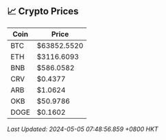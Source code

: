 ## 📈 Crypto Prices

| Coin | Price |
| ---- | ----- |
| BTC | $63852.5520 |
| ETH | $3116.6093 |
| BNB | $586.0582 |
| CRV | $0.4377 |
| ARB | $1.0624 |
| OKB | $50.9786 |
| DOGE | $0.1602 |

_Last Updated: 2024-05-05 07:48:56.859 +0800 HKT_